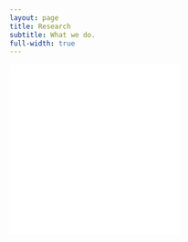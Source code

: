 ```yaml
---
layout: page
title: Research
subtitle: What we do.
full-width: true
---
```


<object data="/assets/Research_07062023_1.pdf" type="application/pdf" width="100%" height="730rem" data="/assets/Research_07062023_1.pdf#zoom=0&scrollbar=0&toolbar=0&navpanes=0" id="pdf_content" style="pointer-events: none;">
    <embed src="/assets/Research_07062023_1.pdf#zoom=0&scrollbar=0&toolbar=0&navpanes=0", align="middle">
    </embed>
</object>

<object data="/assets/Research_07062023_2.pdf" type="application/pdf" width="100%" height="730rem" data="/assets/Research_07062023_2.pdf#zoom=0&scrollbar=0&toolbar=0&navpanes=0" id="pdf_content" style="pointer-events: none;">
    <embed src="/assets/Research_07062023_2.pdf#zoom=0&scrollbar=0&toolbar=0&navpanes=0" align="middle">
    </embed>
</object>


